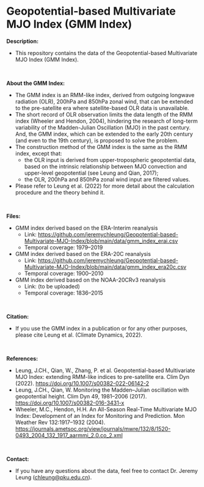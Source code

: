 # Geopotential-based Multivariate MJO Index (GMM Index)

**Description:**
- This repository contains the data of the Geopotential-based Multivariate MJO Index (GMM Index).
 <br /> 

**About the GMM Index:**
- The GMM index is an RMM-like index, derived from outgoing longwave radiation (OLR), 200hPa and 850hPa zonal wind, that can be extended to the pre-satellite era where satellite-based OLR data is unavailable. 
- The short record of OLR observation limits the data length of the RMM index (Wheeler and Hendon, 2004), hindering the research of long-term variability of the Madden-Julian Oscillation (MJO) in the past century. And, the GMM index, which can be extended to the early 20th century (and even to the 19th century), is proposed to solve the problem.
- The construction method of the GMM index is the same as the RMM index, except that:
  -  the OLR input is derived from upper-tropospheric geopotential data, based on the intrinsic relationship between MJO convection and upper-level geopotential (see Leung and Qian, 2017);
  -  the OLR, 200hPa and 850hPa zonal wind input are filtered values. 
- Please refer to Leung et al. (2022) for more detail about the calculation procedure and the theory behind it.
 <br /> 
 
**Files:**
- GMM index derived based on the ERA-Interim reanalysis
  - Link: https://github.com/jeremychleung/Geopotential-based-Multivariate-MJO-Index/blob/main/data/gmm_index_erai.csv
  - Temporal coverage: 1979–2019
- GMM index derived based on the ERA-20C reanalysis
  - Link: https://github.com/jeremychleung/Geopotential-based-Multivariate-MJO-Index/blob/main/data/gmm_index_era20c.csv
  - Temporal coverage: 1900–2010
- GMM index derived based on the NOAA-20CRv3 reanalysis
  - Link: (to be uploaded)
  - Temporal coverage: 1836–2015
<br /> 

**Citation:**
- If you use the GMM index in a publication or for any other purposes, please cite Leung et al. (Climate Dynamics, 2022).
<br /> 

**References:**
- Leung, J.CH., Qian, W., Zhang, P. et al. Geopotential-based Multivariate MJO Index: extending RMM-like indices to pre-satellite era. Clim Dyn (2022). https://doi.org/10.1007/s00382-022-06142-2
- Leung, J.CH., Qian, W. Monitoring the Madden–Julian oscillation with geopotential height. Clim Dyn 49, 1981–2006 (2017). https://doi.org/10.1007/s00382-016-3431-x
- Wheeler, M.C., Hendon, H.H. An All-Season Real-Time Multivariate MJO Index: Development of an Index for Monitoring and Prediction. Mon Weather Rev 132:1917–1932 (2004). https://journals.ametsoc.org/view/journals/mwre/132/8/1520-0493_2004_132_1917_aarmmi_2.0.co_2.xml
<br /> 

**Contact:**
- If you have any questions about the data, feel free to contact Dr. Jeremy Leung (chleung@pku.edu.cn).
<br /> 
